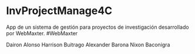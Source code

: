 # InvProjectManage4C
App de un sistema de gestión para proyectos de investigación desarrollado por WebMaxter.
#WebMaxter

Dairon Alonso
Harrison Buitrago
Alexander Barona
Nixon Baconigra
